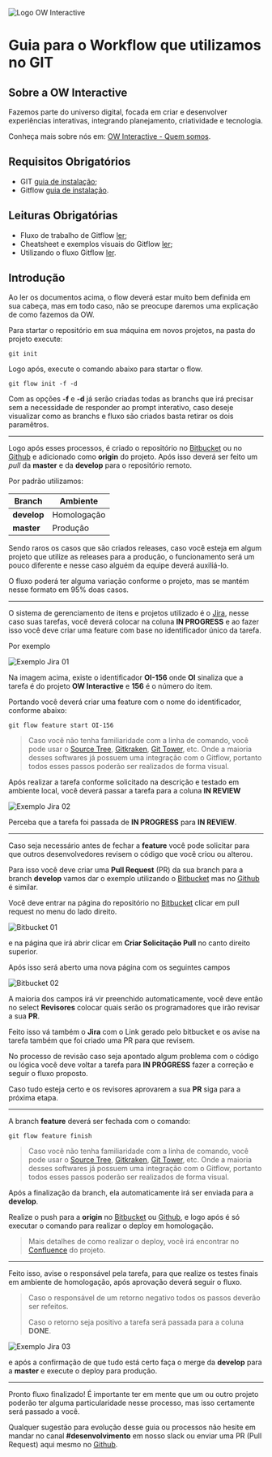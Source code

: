![Logo OW Interactive](https://github.com/owInteractive/OW-GIT-workflow/raw/master/media/logo.jpg "OW Interactive")

# Guia para o Workflow que utilizamos no GIT

## Sobre a OW Interactive
Fazemos parte do universo digital, focada em criar e desenvolver experiências interativas, integrando planejamento, criatividade e tecnologia.

Conheça mais sobre nós em: [OW Interactive - Quem somos](http://www.owinteractive.com/quem-somos/).

## Requisitos Obrigatórios
- GIT [guia de instalação](https://git-scm.com/book/en/v2/Getting-Started-Installing-Git);
- Gitflow [guia de instalação](https://danielkummer.github.io/git-flow-cheatsheet/index.pt_BR.html).

## Leituras Obrigatórias
- Fluxo de trabalho de Gitflow [ler](https://www.atlassian.com/br/git/tutorials/comparing-workflows/gitflow-workflow);
- Cheatsheet e exemplos visuais do Gitflow [ler](https://danielkummer.github.io/git-flow-cheatsheet/index.pt_BR.html);
- Utilizando o fluxo Gitflow [ler](https://medium.com/trainingcenter/utilizando-o-fluxo-git-flow-e63d5e0d5e04).

## Introdução
Ao ler os documentos acima, o flow deverá estar muito bem definida em sua cabeça, mas em todo caso, não se preocupe daremos uma explicação de como fazemos da OW.

Para startar o repositório em sua máquina em novos projetos, na pasta do projeto execute:

```git init```

Logo após, execute o comando abaixo para startar o flow.

```git flow init -f -d```

Com as opções **-f** e **-d** já serão criadas todas as branchs que irá precisar sem a necessidade de responder ao prompt interativo, caso deseje visualizar como as branchs e fluxo são criados basta retirar os dois paramêtros.

----------

Logo após esses processos, é criado o repositório no [Bitbucket](https://bitbucket.org/owinteractive) ou no [Github](https://github.com/owinteractive) e adicionado como **origin** do projeto. Após isso deverá ser feito um *pull* da **master** e da **develop** para o repositório remoto.

Por padrão utilizamos:

| Branch    |Ambiente    |
|-----------|------------|
|**develop**| Homologação|
|**master** |Produção    |

Sendo raros os casos que são criados releases, caso você esteja em algum projeto que utilize as releases para a produção, o funcionamento será um pouco diferente e nesse caso alguém da equipe deverá auxiliá-lo.

O fluxo poderá ter alguma variação conforme o projeto, mas se mantém nesse formato em 95% doas casos.

----------

O sistema de gerenciamento de itens e projetos utilizado é o [Jira](https://www.atlassian.com/br/software/jira), nesse caso suas tarefas, você deverá colocar na coluna **IN PROGRESS** e  ao fazer isso você deve criar uma feature com base no identificador único da tarefa.

Por exemplo

![Exemplo Jira 01](https://github.com/owInteractive/OW-GIT-workflow/raw/master/media/jira-01.jpg "Exemplo Jira 01")

Na imagem acima, existe o identificador **OI-156** onde **OI** sinaliza que a tarefa é do projeto **OW Interactive** e **156** é o número do item.

Portando você deverá criar uma feature com o nome do identificador, conforme abaixo:

```git flow feature start OI-156```

> Caso você não tenha familiaridade com a linha de comando, você pode usar o [Source Tree](https://www.sourcetreeapp.com/), [Gitkraken](https://www.gitkraken.com/), [Git Tower](https://www.git-tower.com/mac), etc. Onde  a maioria desses softwares já possuem uma integração com o Gitflow, portanto todos esses passos poderão ser realizados de forma visual.

Após realizar a tarefa conforme solicitado na descrição e testado em ambiente local, você deverá passar a tarefa para a coluna **IN REVIEW**

![Exemplo Jira 02](https://github.com/owInteractive/OW-GIT-workflow/raw/master/media/jira-02.jpg "Exemplo Jira 02")

Perceba que a tarefa foi passada de **IN PROGRESS** para **IN REVIEW**.

----------

Caso seja necessário antes de fechar a **feature** você pode solicitar para que outros desenvolvedores revisem o código que você criou ou alterou.

Para isso você deve criar uma **Pull Request** (PR) da sua branch para a branch **develop** vamos dar o exemplo utilizando o [Bitbucket](https://bitbucket.org/owinteractive) mas no [Github](https://github.com/owinteractive) é similar.

Você deve entrar na página do repositório no [Bitbucket](https://bitbucket.org/owinteractive) clicar em pull request no menu do lado direito.

![Bitbucket 01](https://github.com/owInteractive/OW-GIT-workflow/raw/master/media/bitbucket-01.jpg "Exemplo Bitbucket 01")

e na página que irá abrir clicar em **Criar Solicitação Pull** no canto direito superior.

Após isso será aberto uma nova página com os seguintes campos

![Bitbucket 02](https://github.com/owInteractive/OW-GIT-workflow/raw/master/media/bitbucket-02.jpg "Exemplo Bitbucket 02")

A maioria dos campos irá vir preenchido automaticamente, você deve então no select **Revisores** colocar quais serão os programadores que irão revisar a sua **PR**.

Feito isso vá também o **Jira** com o Link gerado pelo bitbucket e os avise na tarefa também que foi criado uma PR para que revisem.

No processo de revisão caso seja apontado algum problema com o código ou lógica você deve voltar a tarefa para **IN PROGRESS** fazer a correção e seguir o fluxo proposto.

Caso tudo esteja certo e os revisores aprovarem a sua **PR** siga para a próxima etapa.

----------

A branch **feature** deverá ser fechada com o comando:

```git flow feature finish```

> Caso você não tenha familiaridade com a linha de comando, você pode usar o [Source Tree](https://www.sourcetreeapp.com/), [Gitkraken](https://www.gitkraken.com/), [Git Tower](https://www.git-tower.com/mac), etc. Onde  a maioria desses softwares já possuem uma integração com o Gitflow, portanto todos esses passos poderão ser realizados de forma visual.

Após a finalização da branch, ela automaticamente irá ser enviada para a **develop**.

Realize o push para a **origin** no [Bitbucket](https://bitbucket.org/owinteractive) ou [Github](https://github.com/owinteractive), e logo após é só executar o comando para realizar o deploy em homologação.

> Mais detalhes de como realizar o deploy, você irá encontrar no [Confluence](https://www.atlassian.com/br/software/confluence) do projeto.

----------

Feito isso, avise o responsável pela tarefa, para que realize os testes finais em ambiente de homologação, após aprovação deverá seguir o fluxo.

> Caso o responsável de um retorno negativo todos os passos deverão ser refeitos.
>
> Caso o retorno seja positivo a tarefa será passada para a coluna **DONE**.

![Exemplo Jira 03](https://github.com/owInteractive/OW-GIT-workflow/raw/master/media/jira-03.jpg "Exemplo Jira 03")

e após a confirmação de que tudo está certo faça o merge da **develop** para a **master** e execute o deploy para produção.

----------

Pronto fluxo finalizado! É importante ter em mente que um ou outro projeto poderão ter alguma particularidade nesse processo, mas isso certamente será passado a você.

Qualquer sugestão para evolução desse guia ou processos não hesite em mandar no canal **#desenvolvimento** em nosso slack ou enviar uma PR (Pull Request) aqui mesmo no [Github](https://github.com/owinteractive).
